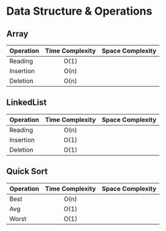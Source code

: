 
# Data Structure & Operations

## Array

| Operation   | Time Complexity | Space Complexity |
|:------------|:--------------:|-------------:|
| Reading     | O(1)           |        |
| Insertion    | O(n)          |        |
| Deletion    | O(n)          |        |


## LinkedList

| Operation   | Time Complexity | Space Complexity |
|:------------|:--------------:|-------------:|
| Reading        | O(n)         |        |
| Insertion        | O(1)         |        |
| Deletion        | O(1)         |        |


## Quick Sort

| Operation | Time Complexity | Space Complexity |
|:----------|:--------------:|-------------:|
| Best      | O(n)         |        |
| Avg       | O(1)         |        |
| Worst     | O(1)         |        |


